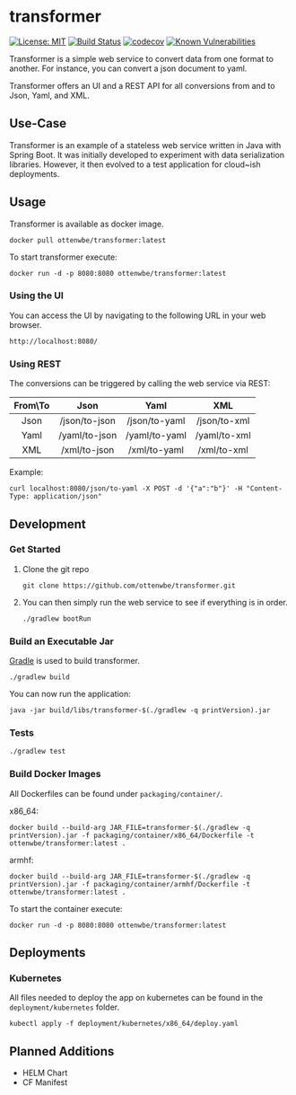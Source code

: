 # transformer
[![License: MIT](https://img.shields.io/badge/License-MIT-yellow.svg)](https://opensource.org/licenses/MIT)
[![Build Status](https://travis-ci.org/ottenwbe/transformer.svg?branch=master)](https://travis-ci.org/ottenwbe/transformer)
[![codecov](https://codecov.io/gh/ottenwbe/transformer/branch/master/graph/badge.svg)](https://codecov.io/gh/ottenwbe/transformer)
[![Known Vulnerabilities](https://snyk.io/test/github/ottenwbe/transformer/badge.svg)](https://snyk.io/test/github/ottenwbe/transformer)

Transformer is a simple web service to convert data from one format to another.
For instance, you can convert a json document to yaml.

Transformer offers an UI and a REST API for all conversions from and to Json, Yaml, and XML. 

## Use-Case

Transformer is an example of a stateless web service written in Java with Spring Boot. 
It was initially developed to experiment with data serialization libraries. 
However, it then evolved to a test application for cloud~ish deployments.

## Usage

Transformer is available as docker image.

    docker pull ottenwbe/transformer:latest

To start transformer execute:
 
    docker run -d -p 8080:8080 ottenwbe/transformer:latest

### Using the UI

You can access the UI by navigating to the following URL in your web browser.

    http://localhost:8080/

### Using REST

The conversions can be triggered by calling the web service via REST:

|  From\To          | Json          | Yaml           | XML  |
| :-------------:   | :-------------: |:-------------:| :-----:|
| Json              | /json/to-json | /json/to-yaml | /json/to-xml |
| Yaml              | /yaml/to-json | /yaml/to-yaml | /yaml/to-xml |
| XML               | /xml/to-json  | /xml/to-yaml  | /xml/to-xml |

Example:

    curl localhost:8080/json/to-yaml -X POST -d '{"a":"b"}' -H "Content-Type: application/json"
    
## Development

### Get Started  

1. Clone the git repo

    ```
    git clone https://github.com/ottenwbe/transformer.git
    ```

1. You can then simply run the web service to see if everything is in order.
    ``` 
    ./gradlew bootRun
    ```      

### Build an Executable Jar 

 [Gradle](https://gradle.org/) is used to build transformer.  
 
    ./gradlew build
    
You can now run the application:
       
    java -jar build/libs/transformer-$(./gradlew -q printVersion).jar 

### Tests

    ./gradlew test

### Build Docker Images

All Dockerfiles can be found under ``packaging/container/``.

x86_64:

    docker build --build-arg JAR_FILE=transformer-$(./gradlew -q printVersion).jar -f packaging/container/x86_64/Dockerfile -t ottenwbe/transformer:latest .
    
armhf:
    
    docker build --build-arg JAR_FILE=transformer-$(./gradlew -q printVersion).jar -f packaging/container/armhf/Dockerfile -t ottenwbe/transformer:latest .

To start the container execute:
 
    docker run -d -p 8080:8080 ottenwbe/transformer:latest
    
## Deployments

### Kubernetes

All files needed to deploy the app on kubernetes can be found in the ``deployment/kubernetes`` folder.

    kubectl apply -f deployment/kubernetes/x86_64/deploy.yaml 

## Planned Additions
* HELM Chart
* CF Manifest